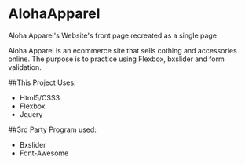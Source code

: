 # AlohaApparel
Aloha Apparel's Website's front page recreated as a single page

Aloha Apparel is an ecommerce site that sells cothing and accessories online. 
The purpose is to practice using Flexbox, bxslider and form validation.

##This Project Uses:
- Html5/CSS3
- Flexbox
- Jquery

##3rd Party Program used:
- Bxslider
- Font-Awesome
